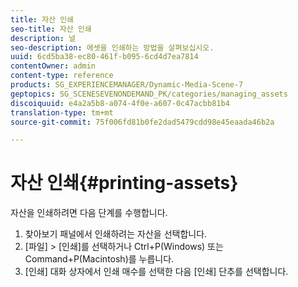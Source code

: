 ```yaml
---
title: 자산 인쇄
seo-title: 자산 인쇄
description: 널
seo-description: 에셋을 인쇄하는 방법을 살펴보십시오.
uuid: 6cd5ba38-ec80-461f-b095-6cd4d7ea7814
contentOwner: admin
content-type: reference
products: SG_EXPERIENCEMANAGER/Dynamic-Media-Scene-7
geptopics: SG_SCENESEVENONDEMAND_PK/categories/managing_assets
discoiquuid: e4a2a5b8-a074-4f0e-a607-0c47acbb81b4
translation-type: tm+mt
source-git-commit: 75f006fd81b0fe2dad5479cdd98e45eaada46b2a

---
```



# 자산 인쇄{#printing-assets}

자산을 인쇄하려면 다음 단계를 수행합니다.

1. 찾아보기 패널에서 인쇄하려는 자산을 선택합니다.
1. [파일] > [인쇄]를 선택하거나 Ctrl+P(Windows) 또는 Command+P(Macintosh)를 누릅니다.
1. [인쇄] 대화 상자에서 인쇄 매수를 선택한 다음 [인쇄] 단추를 선택합니다.

